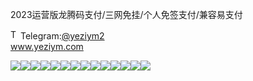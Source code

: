 2023运营版龙腾码支付/三网免挂/个人免签支付/兼容易支付<p dir="auto"><a target="_blank" rel="noopener noreferrer nofollow" href="https://camo.githubusercontent.com/d614d90677fbc2e34c7c62ebc68c82379d87a57c4beaf05af65fec7ba6b72e36/68747470733a2f2f63646e2d69636f6e732d706e672e666c617469636f6e2e636f6d2f3531322f323131312f323131313634362e706e67"><img src="https://camo.githubusercontent.com/d614d90677fbc2e34c7c62ebc68c82379d87a57c4beaf05af65fec7ba6b72e36/68747470733a2f2f63646e2d69636f6e732d706e672e666c617469636f6e2e636f6d2f3531322f323131312f323131313634362e706e67" alt="Telegram Icon" style="width: 16px; max-width: 100%;" data-canonical-src="https://cdn-icons-png.flaticon.com/512/2111/2111646.png"></a>Telegram:<a href="https://t.me/yeziym2" rel="nofollow">@yeziym2</a><br><a href="https://www.yeziym.com/">www.yeziym.com</a></p><img src="https://github.com/yeziym/RzP8RCmQXZ/blob/main/fm8u2.png"><img src="https://github.com/yeziym/RzP8RCmQXZ/blob/main/zDlnI.png"><img src="https://github.com/yeziym/RzP8RCmQXZ/blob/main/ShwFh.png"><img src="https://github.com/yeziym/RzP8RCmQXZ/blob/main/3yw2W.png"><img src="https://github.com/yeziym/RzP8RCmQXZ/blob/main/aZzKJ.png"><img src="https://github.com/yeziym/RzP8RCmQXZ/blob/main/sKY43.png"><img src="https://github.com/yeziym/RzP8RCmQXZ/blob/main/efplS.png"><img src="https://github.com/yeziym/RzP8RCmQXZ/blob/main/DKbaP.png"><img src="https://github.com/yeziym/RzP8RCmQXZ/blob/main/2zVJA.png"><img src="https://github.com/yeziym/RzP8RCmQXZ/blob/main/fcUfK.png"><img src="https://github.com/yeziym/RzP8RCmQXZ/blob/main/0yRJD.png"><img src="https://github.com/yeziym/RzP8RCmQXZ/blob/main/d7WOe.png"><img src="https://github.com/yeziym/RzP8RCmQXZ/blob/main/EMDTw.png"><img src="https://github.com/yeziym/RzP8RCmQXZ/blob/main/XoFpe.png">